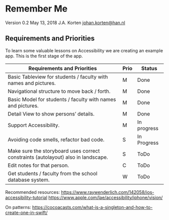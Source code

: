 # Remember Me
Version 0.2
May 13, 2018
J.A. Korten
johan.korten@han.nl

## Requirements and Priorities

To learn some valuable lessons on Accessibility we are creating an example app.
This is the first stage of the app.

| Requirements and Priorities                                                       | Prio | Status      |
|-----------------------------------------------------------------------------------|------|-------------|
| Basic Tableview for students / faculty with names and pictures.                   | M    | Done        |
| Navigational structure to move back / forth.                                      | M    | Done        |
| Basic Model for students / faculty with names and pictures.                       | M    | Done        |
| Detail View to show persons’ details.                                             | M    | Done        |
| Support Accessibility.                                                            | M    | In progress |
| Avoiding code smells, refactor bad code.                                          | S    | In Progress |
| Make sure the storyboard uses correct constraints (autolayout) also in landscape. | S    | ToDo        |
| Edit notes for that person.                                                       | C    | ToDo        |
| Get students / faculty from the school database system.                           | W    | ToDo        |


Recommended resources:
https://www.raywenderlich.com/142058/ios-accessibility-tutorial
https://www.apple.com/lae/accessibility/iphone/vision/

On patterns:
https://cocoacasts.com/what-is-a-singleton-and-how-to-create-one-in-swift/
